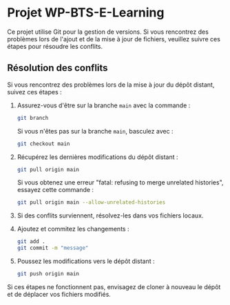 # Projet WP-BTS-E-Learning

Ce projet utilise Git pour la gestion de versions. Si vous rencontrez des problèmes lors de l'ajout et de la mise à jour de fichiers, veuillez suivre ces étapes pour résoudre les conflits.

## Résolution des conflits

Si vous rencontrez des problèmes lors de la mise à jour du dépôt distant, suivez ces étapes :

1. Assurez-vous d'être sur la branche `main` avec la commande :
   ```bash
   git branch
   ```
   Si vous n'êtes pas sur la branche `main`, basculez avec :
   ```bash
   git checkout main
   ```

2. Récupérez les dernières modifications du dépôt distant :
   ```bash
   git pull origin main
   ```
   Si vous obtenez une erreur "fatal: refusing to merge unrelated histories", essayez cette commande :
   ```bash
   git pull origin main --allow-unrelated-histories
   ```

3. Si des conflits surviennent, résolvez-les dans vos fichiers locaux.

4. Ajoutez et commitez les changements :
   ```bash
   git add .
   git commit -m "message"
   ```

5. Poussez les modifications vers le dépôt distant :
   ```bash
   git push origin main
   ```

Si ces étapes ne fonctionnent pas, envisagez de cloner à nouveau le dépôt et de déplacer vos fichiers modifiés.
